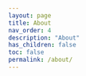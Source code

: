 ```yaml
---
layout: page
title: About
nav_order: 4
description: "About"
has_children: false
toc: false
permalink: /about/
---
```


[Zênite Solar Boat Team]: https://github.com/ZeniteSolar
